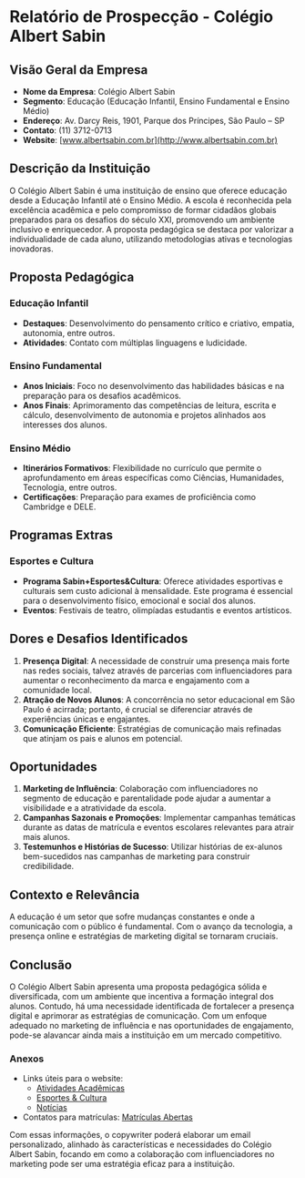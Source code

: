 # Relatório de Prospecção - Colégio Albert Sabin

## Visão Geral da Empresa
- **Nome da Empresa**: Colégio Albert Sabin
- **Segmento**: Educação (Educação Infantil, Ensino Fundamental e Ensino Médio)
- **Endereço**: Av. Darcy Reis, 1901, Parque dos Príncipes, São Paulo – SP
- **Contato**: (11) 3712-0713
- **Website**: [www.albertsabin.com.br](http://www.albertsabin.com.br)

## Descrição da Instituição
O Colégio Albert Sabin é uma instituição de ensino que oferece educação desde a Educação Infantil até o Ensino Médio. A escola é reconhecida pela excelência acadêmica e pelo compromisso de formar cidadãos globais preparados para os desafios do século XXI, promovendo um ambiente inclusivo e enriquecedor. A proposta pedagógica se destaca por valorizar a individualidade de cada aluno, utilizando metodologias ativas e tecnologias inovadoras.

## Proposta Pedagógica
### Educação Infantil
- **Destaques**: Desenvolvimento do pensamento crítico e criativo, empatia, autonomia, entre outros.
- **Atividades**: Contato com múltiplas linguagens e ludicidade.

### Ensino Fundamental
- **Anos Iniciais**: Foco no desenvolvimento das habilidades básicas e na preparação para os desafios acadêmicos.
- **Anos Finais**: Aprimoramento das competências de leitura, escrita e cálculo, desenvolvimento de autonomia e projetos alinhados aos interesses dos alunos.

### Ensino Médio
- **Itinerários Formativos**: Flexibilidade no currículo que permite o aprofundamento em áreas específicas como Ciências, Humanidades, Tecnologia, entre outros.
- **Certificações**: Preparação para exames de proficiência como Cambridge e DELE.

## Programas Extras
### Esportes e Cultura
- **Programa Sabin+Esportes&Cultura**: Oferece atividades esportivas e culturais sem custo adicional à mensalidade. Este programa é essencial para o desenvolvimento físico, emocional e social dos alunos.
- **Eventos**: Festivais de teatro, olimpíadas estudantis e eventos artísticos.

## Dores e Desafios Identificados
1. **Presença Digital**: A necessidade de construir uma presença mais forte nas redes sociais, talvez através de parcerias com influenciadores para aumentar o reconhecimento da marca e engajamento com a comunidade local.
2. **Atração de Novos Alunos**: A concorrência no setor educacional em São Paulo é acirrada; portanto, é crucial se diferenciar através de experiências únicas e engajantes.
3. **Comunicação Eficiente**: Estratégias de comunicação mais refinadas que atinjam os pais e alunos em potencial.

## Oportunidades
1. **Marketing de Influência**: Colaboração com influenciadores no segmento de educação e parentalidade pode ajudar a aumentar a visibilidade e a atratividade da escola.
2. **Campanhas Sazonais e Promoções**: Implementar campanhas temáticas durante as datas de matrícula e eventos escolares relevantes para atrair mais alunos.
3. **Testemunhos e Histórias de Sucesso**: Utilizar histórias de ex-alunos bem-sucedidos nas campanhas de marketing para construir credibilidade.

## Contexto e Relevância
A educação é um setor que sofre mudanças constantes e onde a comunicação com o público é fundamental. Com o avanço da tecnologia, a presença online e estratégias de marketing digital se tornaram cruciais.

## Conclusão
O Colégio Albert Sabin apresenta uma proposta pedagógica sólida e diversificada, com um ambiente que incentiva a formação integral dos alunos. Contudo, há uma necessidade identificada de fortalecer a presença digital e aprimorar as estratégias de comunicação. Com um enfoque adequado no marketing de influência e nas oportunidades de engajamento, pode-se alavancar ainda mais a instituição em um mercado competitivo.

### Anexos
- Links úteis para o website: 
  - [Atividades Acadêmicas](https://www.albertsabin.com.br/academico)
  - [Esportes & Cultura](https://www.albertsabin.com.br/esportes-cultura)
  - [Notícias](https://www.albertsabin.com.br/noticias)
- Contatos para matrículas: [Matrículas Abertas](https://portal.albertsabin.com.br/FrameHTML/web/app/edu/PortalEducacional/login/?redirect=eb%2Fmatricula%2Fapresentacao) 

Com essas informações, o copywriter poderá elaborar um email personalizado, alinhado às características e necessidades do Colégio Albert Sabin, focando em como a colaboração com influenciadores no marketing pode ser uma estratégia eficaz para a instituição.